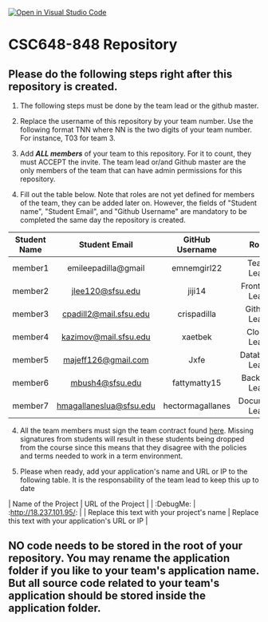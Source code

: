 [![Open in Visual Studio Code](https://classroom.github.com/assets/open-in-vscode-c66648af7eb3fe8bc4f294546bfd86ef473780cde1dea487d3c4ff354943c9ae.svg)](https://classroom.github.com/online_ide?assignment_repo_id=10139171&assignment_repo_type=AssignmentRepo)
# CSC648-848 Repository

## Please do the following steps right after this repository is created.

1. The following steps must be done by the team lead or the github master. 

2. Replace the username of this repository by your team number. Use the following format TNN where NN is the two digits of your team number. For instance, T03 for team 3. 

2. Add ***ALL members*** of your team to this repository. For it to count, they must ACCEPT the invite. The team lead or/and Github master are the only members of the team that can have admin permissions for this repository. 

3. Fill out the table below. Note that roles are not yet defined for members of the team, they can be added later on. However, the fields of "Student name", "Student Email", and "Github Username" are mandatory to be completed the same day the repository is created. 


| Student Name | Student Email         | GitHub Username |        Role         |
|    :---:     |     :---:             |     :---:       |        :---:        | 
| member1      |emileepadilla@gmail    |  emnemgirl22    |   Team Lead         |
| member2      |jlee120@sfsu.edu       |  jiji14         |   Frontend Lead     |
| member3      |cpadill2@mail.sfsu.edu |  crispadilla    |   Github Lead       |
| member4      |kazimov@mail.sfsu.edu  |  xaetbek        |   Cloud Lead        |
| member5      |majeff126@gmail.com    |  Jxfe           |   Database Lead     |
| member6      |mbush4@sfsu.edu        |  fattymatty15   |   Backend Lead      |
| member7      |hmagallaneslua@sfsu.edu|hectormagallanes |   Document Lead     |


4. All the team members must sign the team contract found [here](https://forms.gle/PoTXjTmPGGKKZjsT6). Missing signatures from students will result in these students being dropped from the course since this means that they disagree with the policies and terms needed to work in a term environment. 

4. Please when ready, add your application's name and URL or IP to the following table. It is the responsability of the team lead to keep this up to date 

|             Name of the Project               |                            URL of the Project                          | 
|                    :DebugMe:                  |                          :http://18.237.101.95/:                       |
|   Replace this text with your project's name  |              Replace this text with your application's URL or IP       |                                                        
 

## NO code needs to be stored in the root of your repository. You may rename the application folder if you like to your team's application name. But all source code related to your team's application should be stored inside the application folder.
